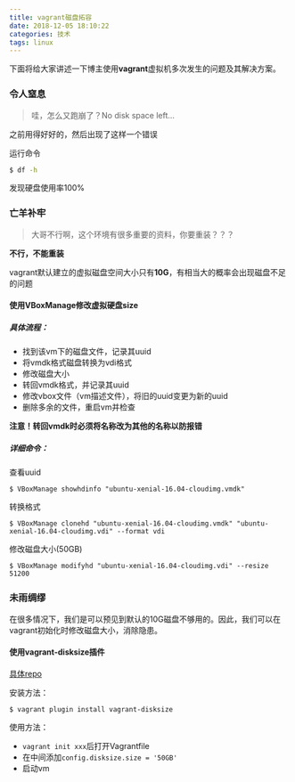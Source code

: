 ```yaml
---
title: vagrant磁盘拓容
date: 2018-12-05 18:10:22
categories: 技术
tags: linux
---
```


下面将给大家讲述一下博主使用**vagrant**虚拟机多次发生的问题及其解决方案。

### 令人窒息

> 哇，怎么又跑崩了？No disk space left...

之前用得好好的，然后出现了这样一个错误

运行命令
```sh
$ df -h
```

发现硬盘使用率100%

<!--more-->

### 亡羊补牢

> 大哥不行啊，这个环境有很多重要的资料，你要重装？？？

**不行，不能重装**

vagrant默认建立的虚拟磁盘空间大小只有**10G**，有相当大的概率会出现磁盘不足的问题

#### 使用VBoxManage修改虚拟硬盘size

##### 具体流程：

- 找到该vm下的磁盘文件，记录其uuid
- 将vmdk格式磁盘转换为vdi格式
- 修改磁盘大小
- 转回vmdk格式，并记录其uuid
- 修改vbox文件（vm描述文件），将旧的uuid变更为新的uuid
- 删除多余的文件，重启vm并检查

**注意！转回vmdk时必须将名称改为其他的名称以防报错**

##### 详细命令：

查看uuid
```
$ VBoxManage showhdinfo "ubuntu-xenial-16.04-cloudimg.vmdk"
```

转换格式
```
$ VBoxManage clonehd "ubuntu-xenial-16.04-cloudimg.vmdk" "ubuntu-xenial-16.04-cloudimg.vdi" --format vdi
```

修改磁盘大小(50GB)
```
$ VBoxManage modifyhd "ubuntu-xenial-16.04-cloudimg.vdi" --resize 51200
```

### 未雨绸缪

在很多情况下，我们是可以预见到默认的10G磁盘不够用的。因此，我们可以在vagrant初始化时修改磁盘大小，消除隐患。

#### 使用vagrant-disksize插件

[具体repo](https://github.com/sprotheroe/vagrant-disksize)

安装方法：
```
$ vagrant plugin install vagrant-disksize
```

使用方法：
- `vagrant init xxx`后打开Vagrantfile
- 在中间添加`config.disksize.size = '50GB'`
- 启动vm